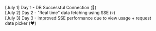 [July 1] Day 1 - DB Successful Connection (:rofl:)  
[July 2] Day 2 - "Real time" data fetching using SSE (:skull:)  
[July 3] Day 3 - Improved SSE performance due to view usage + request date picker (:heart:)  